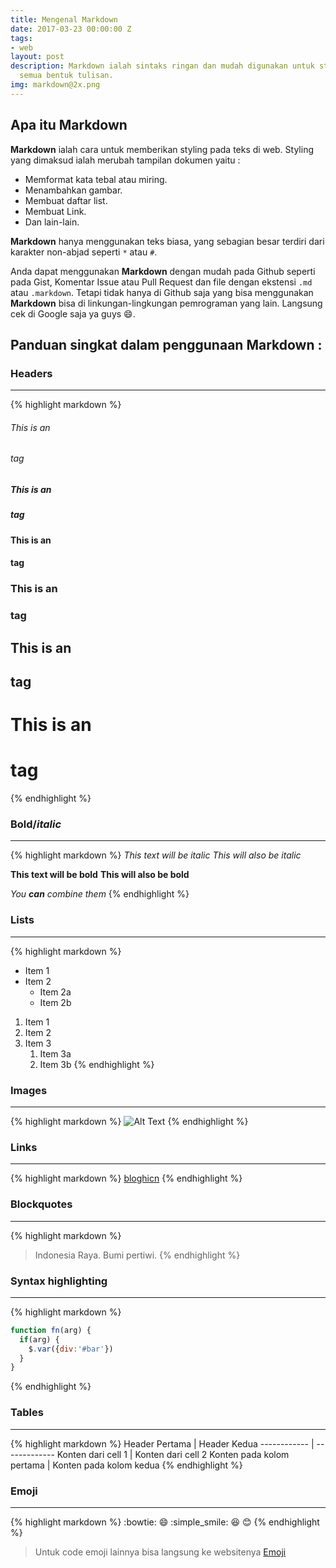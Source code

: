```yaml
---
title: Mengenal Markdown
date: 2017-03-23 00:00:00 Z
tags:
- web
layout: post
description: Markdown ialah sintaks ringan dan mudah digunakan untuk styling pada
  semua bentuk tulisan.
img: markdown@2x.png
---
```


## Apa itu **Markdown**

**Markdown** ialah cara untuk memberikan styling pada teks di web. Styling yang dimaksud ialah merubah tampilan dokumen yaitu :
 - Memformat kata tebal atau miring.
 - Menambahkan gambar.
 - Membuat daftar list.
 - Membuat Link.
 - Dan lain-lain.

**Markdown** hanya menggunakan teks biasa, yang sebagian besar terdiri dari karakter non-abjad seperti `*` atau `#`.

Anda dapat menggunakan **Markdown** dengan mudah pada Github seperti pada Gist, Komentar Issue atau Pull Request dan file dengan ekstensi `.md` atau `.markdown`.
Tetapi tidak hanya di Github saja yang bisa menggunakan **Markdown** bisa di linkungan-lingkungan pemrograman yang lain. Langsung cek di Google saja ya guys :smile:.

## Panduan singkat dalam penggunaan **Markdown** :

### **Headers**

* * *
{% highlight markdown %}
###### This is an <h6> tag
##### This is an <h5> tag
#### This is an <h4> tag
### This is an <h3> tag
## This is an <h2> tag
# This is an <h1> tag
{% endhighlight %}

### **Bold/*italic***

* * *
{% highlight markdown %}
*This text will be italic*
_This will also be italic_

**This text will be bold**
__This will also be bold__

_You **can** combine them_
{% endhighlight %}

### **Lists**

* * *
{% highlight markdown %}
<!-- bullet -->
* Item 1
* Item 2
  * Item 2a
  * Item 2b
<!-- numbering -->
1. Item 1
1. Item 2
1. Item 3
   1. Item 3a
   1. Item 3b
{% endhighlight %}

### **Images**

* * *
{% highlight markdown %}
![Alt Text](url)
{% endhighlight %}

### **Links**

* * *
{% highlight markdown %}
[bloghicn](http://www.bloghicn.ga)
{% endhighlight %}

### **Blockquotes**

* * *
{% highlight markdown %}
> Indonesia Raya.
> Bumi pertiwi.
{% endhighlight %}

### **Syntax highlighting**

* * *
{% highlight markdown %}
```javascript <!-- bisa diganti dengan type code yang digunakan html/javascript/python/typescript dll -->
function fn(arg) {
  if(arg) {
    $.var({div:'#bar'})
  }
}
```
{% endhighlight %}

### **Tables**

* * *
{% highlight markdown %}
Header Pertama | Header Kedua
------------ | -------------
Konten dari cell 1 | Konten dari cell 2
Konten pada kolom pertama | Konten pada kolom kedua
{% endhighlight %}

### **Emoji**

* * *
{% highlight markdown %}
:bowtie:
:smile:
:simple_smile:
:laughing:
:blush:
{% endhighlight %}

> Untuk code emoji lainnya bisa langsung ke websitenya [Emoji](https://www.webpagefx.com/tools/emoji-cheat-sheet/)